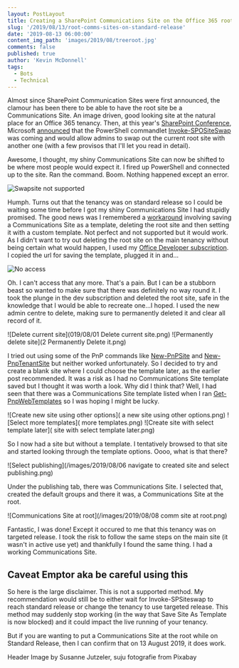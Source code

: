 ```yaml
---
layout: PostLayout
title: Creating a SharePoint Communications Site on the Office 365 root without Invoke-SPOSiteSwap
slug: '/2019/08/13/root-comms-sites-on-standard-release'
date: '2019-08-13 06:00:00'
content_img_path: 'images/2019/08/treeroot.jpg'
comments: false
published: true
author: 'Kevin McDonnell'
tags:
  - Bots
  - Technical
---
```


Almost since SharePoint Communication Sites were first announced, the clamour has been there to be able to have the root site be a Communications Site. An image driven, good looking site at the natural place for an Office 365 tenancy. Then, at this year's [SharePoint Conference](https://sharepointna.com), Microsoft [announced](https://techcommunity.microsoft.com/t5/Microsoft-SharePoint-Blog/Updates-to-SharePoint-security-administration-and-migration/ba-p/549585) that the PowerShell commandlet [Invoke-SPOSiteSwap](https://docs.microsoft.com/en-us/powershell/module/sharepoint-online/invoke-spositeswap?view=sharepoint-ps) was coming and would allow admins to swap out the current root site with another one (with a few provisos that I'll let you read in detail).

Awesome, I thought, my shiny Communications Site can now be shifted to be where most people would expect it. I fired up PowerShell and connected up to the site. Ran the command. Boom. Nothing happened except an error.

![Swapsite not supported](/images/2019/08/swapsite-not-supported.png)

Humph. Turns out that the tenancy was on standard release so I could be waiting some time before I got my shiny Communications Site I had stupidly promised. The good news was I remembered a [workaround](https://hangconsult.com/2017/06/29/change-sharepoint-online-root-site-collection-to-use-the-new-communication-site-template/) involving saving a Communications Site as a template, deleting the root site and then setting it with a custom template. Not perfect and not supported but it would work. As I didn't want to try out deleting the root site on the main tenancy without being certain what would happen, I used my [Office Developer subscription](https://developer.microsoft.com/en-us/office/dev-program). I copied the url for saving the template, plugged it in and...

![No access](019/08/no-access.png)

Oh. I can't access that any more. That's a pain. But I can be a stubborn beast so wanted to make sure that there was definitely no way round it. I took the plunge in the dev subscription and deleted the root site, safe in the knowledge that I would be able to recreate one...I hoped. I used the new admin centre to delete, making sure to permanently deleted it and clear all record of it.

![Delete current site](019/08/01 Delete current site.png)
![Permanently delete site](2 Permanently Delete it.png)

I tried out using some of the PnP commands like [New-PnPSite](https://docs.microsoft.com/en-us/powershell/module/sharepoint-pnp/new-pnpsite) and [New-PnpTenantSite](https://docs.microsoft.com/en-us/powershell/module/sharepoint-pnp/new-pnptenantsite) but neither worked unfortunately. So I decided to try and create a blank site where I could choose the template later, as the earlier post recommended. It was a risk as I had no Communications Site template saved but I thought it was worth a look. Why did I think that? Well, I had seen that there was a Communications Site template listed when I ran [Get-PnpWebTemplates](https://docs.microsoft.com/en-us/powershell/module/sharepoint-pnp/get-pnpwebtemplates) so I was hoping I might be lucky.

![Create new site using other options]( a new site using other options.png)
![Select more templates]( more templates.png)
![Create site with select template later]( site with select template later.png)

So I now had a site but without a template. I tentatively browsed to that site and started looking through the template options. Oooo, what is that there?

![Select publishing](/images/2019/08/06 navigate to created site and select publishing.png)

Under the publishing tab, there was Communications Site. I selected that, created the default groups and there it was, a Communications Site at the root.

![Communications Site at root](/images/2019/08/08 comm site at root.png)

Fantastic, I was done! Except it occured to me that this tenancy was on targeted release. I took the risk to follow the same steps on the main site (it wasn't in active use yet) and thankfully I found the same thing. I had a working Communications Site.

## Caveat Emptor aka be careful using this

So here is the large disclaimer. This is not a supported method. My recommendation would still be to either wait for Invoke-SPSiteswap to reach standard release or change the tenancy to use targeted release. This method may suddenly stop working (in the way that Save Site As Template is now blocked) and it could impact the live running of your tenancy.

But if you are wanting to put a Communications Site at the root while on Standard Release, then I can confirm that on 13 August 2019, it does work.

Header Image by Susanne Jutzeler, suju fotografie from Pixabay

